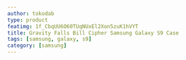 ```yaml
---
author: tokodab
type: product
featimg: 1f_CbqUU6O60TUqNUxEl2Xon5zuK1hVYT
title: Gravity Falls Bill Cipher Samsung Galaxy S9 Case
tags: [samsung, galaxy, s9]
category: [samsung]
---
```

